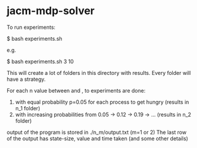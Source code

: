 jacm-mdp-solver
===============

To run experiments:

$ bash experiments.sh <low> <high>

e.g.

$ bash experiments.sh 3 10

This will create a lot of folders in this directory with results. Every folder will have a strategy.

For each n value between <low> and <high>, to experiments are done:

1. with equal probability p=0.05 for each process to get hungry (results in n_1 folder)
2. with increasing probabilities from 0.05 -> 0.12 -> 0.19 -> ... (results in n_2 folder)

output of the program is stored in ./n_m/output.txt (m=1 or 2)
The last row of the output has state-size, value and time taken (and some other details)
